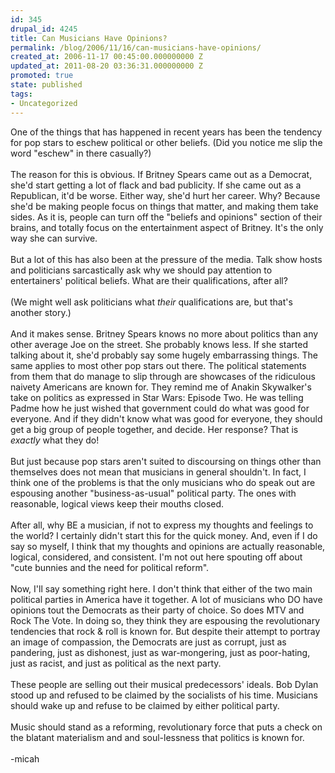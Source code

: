 ```yaml
---
id: 345
drupal_id: 4245
title: Can Musicians Have Opinions?
permalink: /blog/2006/11/16/can-musicians-have-opinions/
created_at: 2006-11-17 00:45:00.000000000 Z
updated_at: 2011-08-20 03:36:31.000000000 Z
promoted: true
state: published
tags:
- Uncategorized
---
```

One of the things that has happened in recent years has been the tendency for pop stars to eschew political or other beliefs. (Did you notice me slip the word "eschew" in there casually?)<br /><br />The reason for this is obvious. If Britney Spears came out as a Democrat, she'd start getting a lot of flack and bad publicity. If she came out as a Republican, it'd be worse. Either way, she'd hurt her career. Why? Because she'd be making people focus on things that matter, and making them take sides. As it is, people can turn off the "beliefs and opinions" section of their brains, and totally focus on the entertainment aspect of Britney. It's the only way she can survive.<br /><br />But a lot of this has also been at the pressure of the media. Talk show hosts and politicians sarcastically ask why we should pay attention to entertainers' political beliefs. What are their qualifications, after all?<br /><br />(We might well ask politicians what <span style="font-style:italic;">their</span> qualifications are, but that's another story.)<br /><br />And it makes sense. Britney Spears knows no more about politics than any other average Joe on the street. She probably knows less. If she started talking about it, she'd probably say some hugely embarrassing things. The same applies to most other pop stars out there. The political statements from them that do manage to slip through are showcases of the ridiculous naivety Americans are known for. They remind me of Anakin Skywalker's take on politics as expressed in Star Wars: Episode Two. He was telling Padme how he just wished that government could do what was good for everyone. And if they didn't know what was good for everyone, they should get a big group of people together, and decide. Her response? That is <span style="font-style:italic;">exactly</span> what they do!<br /><br />But just because pop stars aren't suited to discoursing on things other than themselves does not mean that musicians in general shouldn't. In fact, I think one of the problems is that the only musicians who do speak out are espousing another "business-as-usual" political party. The ones with reasonable, logical views keep their mouths closed.<br /><br />After all, why BE a musician, if not to express my thoughts and feelings to the world? I certainly didn't start this for the quick money. And, even if I do say so myself, I think that my thoughts and opinions are actually reasonable, logical, considered, and consistent. I'm not out here spouting off about "cute bunnies and the need for political reform".<br /><br />Now, I'll say something right here. I don't think that either of the two main political parties in America have it together. A lot of musicians who DO have opinions tout the Democrats as their party of choice. So does MTV and Rock The Vote. In doing so, they think they are espousing the revolutionary tendencies that rock &amp; roll is known for. But despite their attempt to portray an image of compassion, the Democrats are just as corrupt, just as pandering, just as dishonest, just as war-mongering, just as poor-hating, just as racist, and just as political as the next party.<br /><br />These people are selling out their musical predecessors' ideals. Bob Dylan stood up and refused to be claimed by the socialists of his time. Musicians should wake up and refuse to be claimed by either political party.<br /><br />Music should stand as a reforming, revolutionary force that puts a check on the blatant materialism and and soul-lessness that politics is known for.<br /><br />-micah
